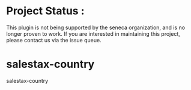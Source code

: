 # Project Status :
This plugin is not being supported by the seneca organization,  and is no longer proven to work.
If you are interested in maintaining this project, please contact us via the issue queue.
# salestax-country
salestax-country
